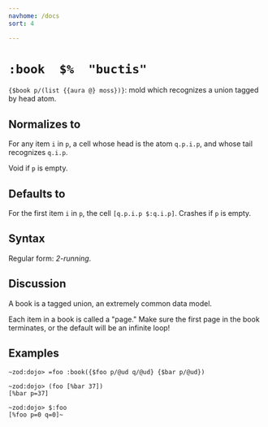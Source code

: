 ```yaml
---
navhome: /docs
sort: 4

---
```


# `:book  $%  "buctis"` 

`{$book p/(list {{aura @} moss})}`: mold which recognizes a union tagged by head atom.

## Normalizes to

For any item `i` in `p`, a cell whose head is the atom `q.p.i.p`,
and whose tail recognizes `q.i.p`.

Void if `p` is empty.

## Defaults to

For the first item `i` in `p`, the cell `[q.p.i.p $:q.i.p]`.
Crashes if `p` is empty.

## Syntax 

Regular form: *2-running*.

## Discussion

A book is a tagged union, an extremely common data model.

Each item in a book is called a "page."  Make sure the first page
in the book terminates, or the default will be an infinite loop!

## Examples

```
~zod:dojo> =foo :book({$foo p/@ud q/@ud} {$bar p/@ud})

~zod:dojo> (foo [%bar 37])
[%bar p=37]

~zod:dojo> $:foo
[%foo p=0 q=0]~
```
